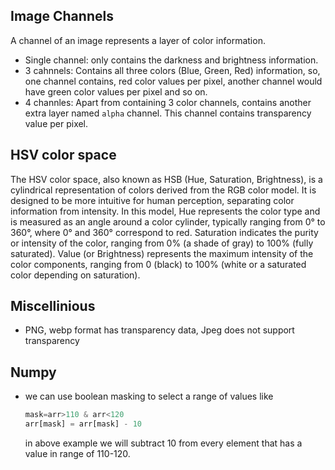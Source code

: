 ## Image Channels  

A channel of an image represents a layer of color information. 

* Single channel: only contains the darkness and brightness information.
* 3 cahnnels: Contains all three colors (Blue, Green, Red) information, so, one channel contains, red color values per pixel, another channel would have green color values per pixel and so on.
* 4 channles: Apart from containing 3 color channels, contains another extra layer named `alpha` channel. This channel contains transparency value per pixel. 


## HSV color space  
The HSV color space, also known as HSB (Hue, Saturation, Brightness), is a cylindrical representation of colors derived from the RGB color model.
 It is designed to be more intuitive for human perception, separating color information from intensity.
 In this model, Hue represents the color type and is measured as an angle around a color cylinder, typically ranging from 0° to 360°, where 0° and 360° correspond to red.
 Saturation indicates the purity or intensity of the color, ranging from 0% (a shade of gray) to 100% (fully saturated).
 Value (or Brightness) represents the maximum intensity of the color components, ranging from 0 (black) to 100% (white or a saturated color depending on saturation).

## Miscellinious 

* PNG, webp format has transparency data, Jpeg does not support transparency


## Numpy  

* we can use boolean masking to select a range of values like 
    ```python
    mask=arr>110 & arr<120
    arr[mask] = arr[mask] - 10
    ``` 
    in above example we will subtract 10 from every element that has a value in range of 110-120.